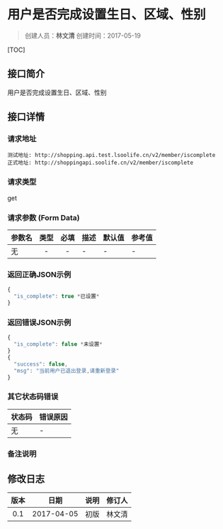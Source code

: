 # 用户是否完成设置生日、区域、性别
>创建人员：**林文清**
>创建时间：2017-05-19

[TOC]


## 接口简介
用户是否完成设置生日、区域、性别

## 接口详情

### 请求地址
    测试地址: http://shopping.api.test.lsoolife.cn/v2/member/iscomplete
    正式地址: http://shoppingapi.soolife.cn/v2/member/iscomplete
### 请求类型
get

### 请求参数 (Form Data)
| 参数名 | 类型 | 必填 | 描述 | 默认值 | 参考值 |
| --- | :---: | :---: | --- | --- | --- |
|无|-|-|-|-|-|

### 返回正确JSON示例
```javascript
{
  "is_complete": true *已设置*
}
```
### 返回错误JSON示例
```javascript
{
  "is_complete": false *未设置*
}
{
  "success": false,
  "msg": "当前用户已退出登录,请重新登录"
}
```

### 其它状态码错误
| 状态码 | 错误原因     |
| :------------- | :------------- |
|无|-|

### 备注说明


## 修改日志
| 版本   | 日期         | 说明   | 修订人  |
| :----: | :----------: | :---- | :---- |
| 0.1  | 2017-04-05 | 初版   | 林文清  |